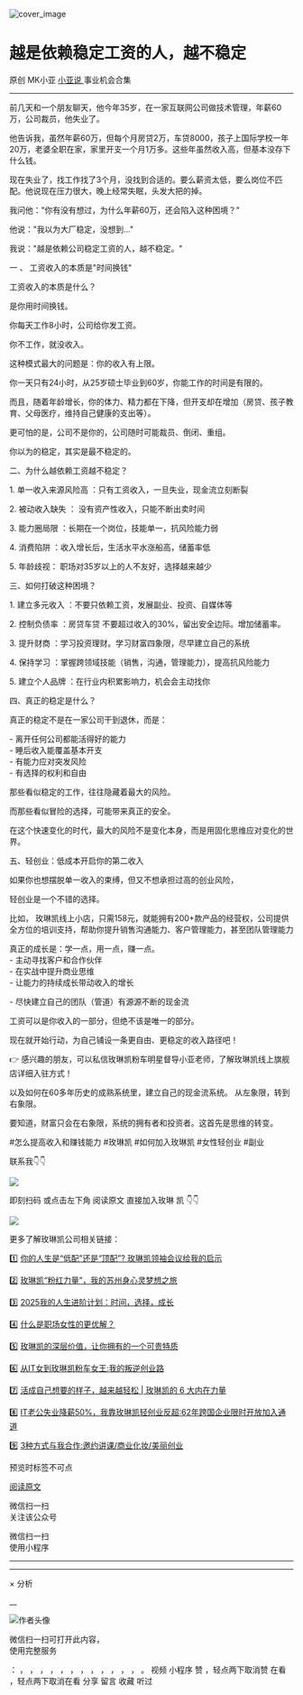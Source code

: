 ![cover_image](https://mmbiz.qpic.cn/mmbiz_jpg/A8SKDch4cJHSXksmVicaf6opicKVtWfLLGxCJYl5Yt52qZMZiaVjv9ibkjy2biaeMOaF94vonOibMgDInvrmzibMzeX4A/0?wx_fmt=jpeg)

#  越是依赖稳定工资的人，越不稳定

原创  MK小亚  [ 小亚说 ](https://mp.weixin.qq.com/mp/appmsgalbum?__biz=MzUxNDAwNTk0MQ==&action=getalbum&album_id=2679158701706002433#wechat_redirect) 事业机会合集

__ _ _ _ _

  
前几天和一个朋友聊天，他今年35岁，在一家互联网公司做技术管理，年薪60万，公司裁员，他失业了。  
  
他告诉我，虽然年薪60万，但每个月房贷2万，车贷8000，孩子上国际学校一年20万，老婆全职在家，家里开支一个月1万多。这些年虽然收入高，但基本没存下什么钱。  
  
现在失业了，找工作找了3个月，没找到合适的。要么薪资太低，要么岗位不匹配。他说现在压力很大，晚上经常失眠，头发大把的掉。  
  
我问他："你有没有想过，为什么年薪60万，还会陷入这种困境？"  
  
他说："我以为大厂稳定，没想到..."  
  
我说："越是依赖公司稳定工资的人，越不稳定。"  
  
一  、  工资收入的本质是"时间换钱"  
  
工资收入的本质是什么？

是你用时间换钱。

你每天工作8小时，公司给你发工资。

你不工作，就没收入。  
  
  
这种模式最大的问题是：你的收入有上限。

你一天只有24小时，从25岁硕士毕业到60岁，你能工作的时间是有限的。

  

而且，随着年龄增长，你的体力、精力都在下降，但开支却在增加（房贷、孩子教育、父母医疗，维持自己健康的支出等）。  
  
更可怕的是，公司不是你的，公司随时可能裁员、倒闭、重组。

  

你以为的稳定，其实是最不稳定的。  
  
  
二、为什么越依赖工资越不稳定？  
  
1\. 单一收入来源风险高  ：只有工资收入，一旦失业，现金流立刻断裂

  
2\. 被动收入缺失  ：  没有资产性收入，只能不断出卖时间

  

3\. 能力圈局限  ：长期在一个岗位，技能单一，抗风险能力弱

  
4\. 消费陷阱  ：收入增长后，生活水平水涨船高，储蓄率低

  

5\. 年龄歧视：  职场对35岁以上的人不友好，选择越来越少

  
  
三、如何打破这种困境？  
  
1\. 建立多元收入  ：不要只依赖工资，发展副业、投资、自媒体等

  
2\. 控制负债率  ：房贷车贷  不要超过收入的30%，留出安全边际。增加储蓄率。

  

3\. 提升财商  ：学习投资理财。学习财富四象限，尽早建立自己的系统

  
4\. 保持学习  ：掌握跨领域技能（销售，沟通，管理能力），提高抗风险能力

  
5\. 建立个人品牌  ：在行业内积累影响力，机会会主动找你  
  
  
四、真正的稳定是什么？  
  
真正的稳定不是在一家公司干到退休，而是：

  
\- 离开任何公司都能活得好的能力  
\- 睡后收入能覆盖基本开支  
\- 有能力应对突发风险  
\- 有选择的权利和自由  
  
  
那些看似稳定的工作，往往隐藏着最大的风险。

而那些看似冒险的选择，可能带来真正的安全。  
  
在这个快速变化的时代，最大的风险不是变化本身，而是用固化思维应对变化的世界。  
  
  
五、轻创业：低成本开启你的第二收入  
  
如果你也想摆脱单一收入的束缚，但又不想承担过高的创业风险，

轻创业是一个不错的选择。  
  
比如，  玫琳凯线上小店，只需158元，就能拥有200+款产品的经营权，公司提供全方位的培训支持，帮助你提升销售沟通能力、客户管理能力，甚至团队管理能力

  

  

真正的成长是：学一点，用一点，赚一点。  
\- 主动寻找客户和合作伙伴  
\- 在实战中提升商业思维  
\- 让能力的持续成长带动收入的增长

\- 尽快建立自己的团队（管道）有源源不断的现金流  
  
工资可以是你收入的一部分，但绝不该是唯一的部分。

  

现在就开始行动，为自己铺设一条更自由、更稳定的收入路径吧！  
  
👉 感兴趣的朋友，可以私信玫琳凯粉车明星督导小亚老师，了解玫琳凯线上旗舰店详细入驻方式！

  

以及如何在60多年历史的成熟系统里，建立自己的现金流系统。  从左象限，转到右象限。

要知道，财富只会在右象限，系统的拥有者和投资者。这首先是思维的转变。

  

#怎么提高收入和赚钱能力 #玫琳凯 #如何加入玫琳凯 #女性轻创业 #副业

  

  

联系我👇👇

![](https://mmbiz.qpic.cn/mmbiz_jpg/A8SKDch4cJHSXksmVicaf6opicKVtWfLLGh29KPudTMO7ibyTx0iaGE3AhJeoHeyMBAicJljVcGqZpa6vANBianb0LeQ/640?wx_fmt=jpeg)  

  

即刻扫码  或点击左下角  阅读原文  直接加入玫琳  凯  👇👇

![](https://mmbiz.qpic.cn/mmbiz_jpg/A8SKDch4cJHSXksmVicaf6opicKVtWfLLGGF4JWw2ZLWEU7ibecKZkRnDia64E2uhWEhP8XmMAw6EEG7IpEmPpPxXg/640?wx_fmt=jpeg)  
  

更多了解玫琳凯公司相关链接：

1️⃣ [ 你的人生是“低配”还是“顶配”? 玫琳凯领袖会议给我的启示
](https://mp.weixin.qq.com/s?__biz=MzUxNDAwNTk0MQ==&mid=2247486034&idx=1&sn=d5a81ffc2a31a4990405c30a6e6ae8d4&scene=21#wechat_redirect)

2️⃣ [ 玫琳凯“粉红力量”，我的苏州身心灵梦想之旅
](https://mp.weixin.qq.com/s?__biz=MzUxNDAwNTk0MQ==&mid=2247486038&idx=1&sn=e889df9ee17797cab5654240863d07d1&scene=21#wechat_redirect)

3️⃣ [ 2025我的人生进阶计划：时间，选择，成长
](https://mp.weixin.qq.com/s?__biz=MzUxNDAwNTk0MQ==&mid=2247486008&idx=1&sn=6f81f66db66f83ecf778f68859047633&scene=21#wechat_redirect)

4️⃣ [ 什么是职场女性的更优解？
](https://mp.weixin.qq.com/s?__biz=MzUxNDAwNTk0MQ==&mid=2247485001&idx=1&sn=ad39ae16de03c0854ba8e545d0bd719b&scene=21#wechat_redirect)  

5️⃣ [ 玫琳凯的深层价值，让你拥有的一个可贵特质
](https://mp.weixin.qq.com/s?__biz=MzUxNDAwNTk0MQ==&mid=2247484802&idx=1&sn=2bfaab8bc168459c8e7b7e09ae6fcc3c&scene=21#wechat_redirect)

6️⃣ [ 从IT女到玫琳凯粉车女王:我的叛逆创业路
](https://mp.weixin.qq.com/s?__biz=MzUxNDAwNTk0MQ==&mid=2247486054&idx=1&sn=458e8e2834d51a5a61e77cf9f659c912&scene=21#wechat_redirect)

7️⃣  [ 活成自己想要的样子，越来越轻松 | 玫琳凯的 6 大内在力量
](https://mp.weixin.qq.com/s?__biz=MzUxNDAwNTk0MQ==&mid=2247485648&idx=3&sn=c8be74eced4e9199031d0a97dd9bee79&scene=21#wechat_redirect)

8️⃣ [ IT老公失业降薪50%，我靠玫琳凯轻创业反超:62年跨国企业限时开放加入通道
](https://mp.weixin.qq.com/s?__biz=MzUxNDAwNTk0MQ==&mid=2247486081&idx=1&sn=b5737d40fa919d55bbeaa1fd94f17066&scene=21#wechat_redirect)

9️⃣ [ 3种方式与我合作:邀约讲课/商业化妆/美丽创业
](https://mp.weixin.qq.com/s?__biz=MzUxNDAwNTk0MQ==&mid=2247486101&idx=1&sn=9d5c1c10f5390d410e590424c2ac791a&scene=21#wechat_redirect)

预览时标签不可点

[ 阅读原文 ](javascript:;)

微信扫一扫  
关注该公众号



微信扫一扫  
使用小程序

****



****



×  分析

__

![作者头像](http://mmbiz.qpic.cn/mmbiz_png/A8SKDch4cJE0KicTMyrVCx3VLqEgic5sJ1V5QeGZTibG9GLZlSCXSj5ByXNkib5PBrZVMkI41KKxgwE1K9gfypUeRg/0?wx_fmt=png)

微信扫一扫可打开此内容，  
使用完整服务

：  ，  ，  ，  ，  ，  ，  ，  ，  ，  ，  ，  ，  。  视频  小程序  赞  ，轻点两下取消赞  在看  ，轻点两下取消在看
分享  留言  收藏  听过


